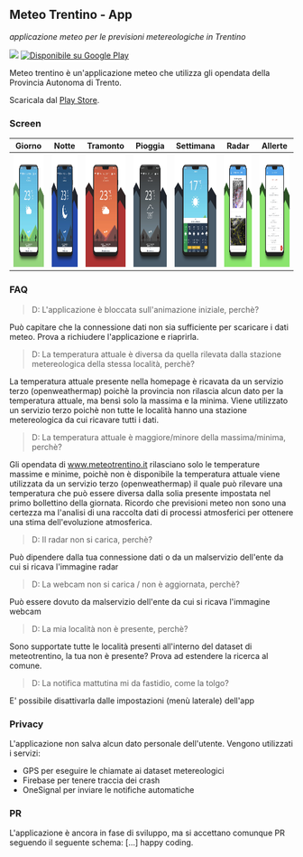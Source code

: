 ## Meteo Trentino - App

*applicazione meteo per le previsioni metereologiche in Trentino*

 <img src="https://lh3.googleusercontent.com/Epk79x0nC0k4wBlcCDC8Vghzu4XV-9OrJGH6Gd3J6rlw1EOdovB8kmKcB7fODzsH66s=s360" height="75px"> <a href='https://play.google.com/store/apps/details?id=it.chiarani.meteotrentinoapp'><img alt='Disponibile su Google Play' src='https://play.google.com/intl/en_us/badges/images/generic/it_badge_web_generic.png' height='70px' /></a> 

Meteo trentino è un'applicazione meteo che utilizza gli opendata della Provincia Autonoma di Trento.

Scaricala dal [Play Store](https://play.google.com/store/apps/details?id=it.chiarani.meteotrentinoapp).

### Screen
|Giorno|Notte|Tramonto|Pioggia|Settimana|Radar|Allerte|
| --- | --- | --- | --- | --- | --- | --- |
|<img src="https://github.com/Xiryl/MeteoTrentino-App/blob/master/UI/g-play/home1.png" height="200px">| <img src="https://github.com/Xiryl/MeteoTrentino-App/blob/master/UI/g-play/home2.png" height="200px">| <img src="https://github.com/Xiryl/MeteoTrentino-App/blob/master/UI/g-play/home3.png" height="200px">| <img src="https://github.com/Xiryl/MeteoTrentino-App/blob/master/UI/g-play/home4.png" height="200px">| <img src="https://github.com/Xiryl/MeteoTrentino-App/blob/master/UI/g-play/home5.png" height="200px">| <img src="https://github.com/Xiryl/MeteoTrentino-App/blob/master/UI/g-play/radar.png" height="200px">| <img src="https://github.com/Xiryl/MeteoTrentino-App/blob/master/UI/g-play/alert.png" height="200px">|

### FAQ
> D: L'applicazione è bloccata sull'animazione iniziale, perchè?

Può capitare che la connessione dati non sia sufficiente per scaricare i dati meteo. Prova a richiudere l'applicazione e riaprirla.

> D: La temperatura attuale è diversa da quella rilevata dalla stazione metereologica della stessa località, perchè?

La temperatura attuale presente nella homepage è ricavata da un servizio terzo (openweathermap) poichè la provincia non rilascia alcun dato per la temperatura attuale, ma bensì solo la massima e la minima. Viene utilizzato un servizio terzo poichè non tutte le località hanno una stazione metereologica da cui ricavare tutti i dati.

> D: La temperatura attuale è maggiore/minore della massima/minima, perchè?

Gli opendata di www.meteotrentino.it rilasciano solo le temperature massime e minime, poichè non è disponibile la temperatura attuale viene utilizzata da un servizio terzo (openweathermap) il quale può rilevare una temperatura che può essere diversa dalla solia presente impostata nel primo bollettino della giornata. Ricordo che previsioni meteo non sono una certezza ma l'analisi di una raccolta dati di processi atmosferici per ottenere una stima dell'evoluzione atmosferica.

> D: Il radar non si carica, perchè?

Può dipendere dalla tua connessione dati o da un malservizio dell'ente da cui si ricava l'immagine radar

> D: La webcam non si carica / non è aggiornata, perchè?

Può essere dovuto da malservizio dell'ente da cui si ricava l'immagine webcam

> D: La mia località non è presente, perchè?

Sono supportate tutte le località presenti all'interno del dataset di meteotrentino, la tua non è presente? Prova ad estendere la ricerca al comune.

> D: La notifica mattutina mi da fastidio, come la tolgo?

E' possibile disattivarla dalle impostazioni (menù laterale) dell'app

### Privacy
L'applicazione non salva alcun dato personale dell'utente. Vengono utilizzati i servizi:
  - GPS per eseguire le chiamate ai dataset metereologici
  - Firebase per tenere traccia dei crash
  - OneSignal per inviare le notifiche automatiche

### PR
L'applicazione è ancora in fase di sviluppo, ma si accettano comunque PR seguendo il seguente schema:
[...]
happy coding.
